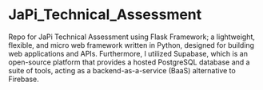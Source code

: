 # JaPi_Technical_Assessment

Repo for JaPi Technical Assessment using Flask Framework; a lightweight, flexible, and micro web framework written in Python, designed for building web applications and APIs. Furthermore, I utilized Supabase, which is an open-source platform that provides a hosted PostgreSQL database and a suite of tools, acting as a backend-as-a-service (BaaS) alternative to Firebase.